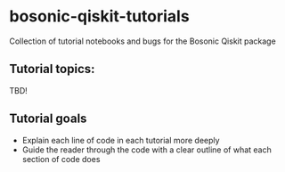 # bosonic-qiskit-tutorials
Collection of tutorial notebooks and bugs for the Bosonic Qiskit package
## Tutorial topics:
TBD!

## Tutorial goals
* Explain each line of code in each tutorial more deeply
* Guide the reader through the code with a clear outline of what each section of code does
